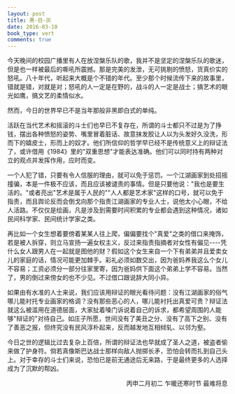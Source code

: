 ```yaml
---
layout: post
title: 黑-白-灰
date: 2016-03-10
book_type: vert
comments: true
---
```


今天晚间的校园广播里有人在放涅槃乐队的歌，我并不是坚定的涅槃乐队的歌迷，但是也一样被最后的嘶吼所震撼。那是完美的发泄，无可挑剔的愤怒，货真价实的怒吼。八十年代，听起来大概是个不错的年代。至少那个时候流传下来的故事里，错就是错，对就是对；怒吼的人一定是在野的，战斗的人一定是战士；搞艺术的眼光如鹰，搞文艺的柔情似水。

然而，今日的世界早已不是当年那般非黑即白式的单纯。

活跃在当代艺术和摇滚的斗士们也早已不复存在，所谓的斗士都只不过是为了挣钱，摆出各种愤怒的姿势、嘴里冒着脏话、故意抹发胶让人以为头发好久没洗，形而下的嬉皮士，形而上的奴才。他们所信仰的哲学早已经不是传统意义上的辩证法了，或许借用《1984》里的"双重思想"才能表达准确。他们可以同时持有两种对立的观点并发挥作用，应时而变。

一个人犯了错，只要有令人信服的理由，就可以免于惩罚。一个江湖画家到处招摇撞骗，本是一件极不应该，而且应该被谴责的事情。但是只要他说："我也是要生活的。"或者亮出"艺术是属于人民的""人人都是艺术家"这样的口号，就可以免于指责，而且舆论反而会倒戈向那个指责江湖画家的专业人士，说他太小心眼，不给人活路。不仅仅是绘画，凡是涉及到需要时间积累的专业都会遇到这种情况，诸如民间科学家、民间统计学家之类。

再比如一个女生想着要傍着某某人往上爬，偏偏要找个"真爱"之类的借口来掩饰，若是被人拆穿，则立马宣扬一遍女权主义，反过来指责指摘者对女性有偏见----凭什么女人跟男人在一起就是图他的财？假如这个女生来自一个下有弟弟并且爱卖女儿的家庭的话，情况可能更加棘手。彩礼必须如数交出，因为爸妈养我这么个女儿不容易；工资必须分一部分往家里寄，因为爸妈供下面这个弟弟上学不容易。当然了，男的倒过来傍女的也不少见。不过借口跟说辞大同小异。

如果由有水准的人士来说，我们应该用辩证的眼光看待问题：没有江湖画家的俗气哪儿能衬托专业画家的格调？没有那些恶心的人，哪儿能衬托出真爱可贵？辩证法就这么被滥用在道德层面，大家扯着嗓门诉说着自己的诉求，都希望周围的人能够"辩证的"对待自己。如庄子所愿，世间没有了美丑之分、没有了高下之别、没有了善恶之报，但终究没有民风淳朴起来，反而越发地互相倾轧、以邻为壑。

今日之世的逻辑比过去复杂上百倍，所谓的辩证法也早就成了圣人之道，被盗者偷来做了护身符。倘若真像斯巴达战士那样向敌人抛掷长矛，恐怕会转而扎到自己头上。对于幸存的斗士们来说，恐怕已是前无通途后无来路，于是最终更多的人选择成为了沉默的帮凶。

<p align="right">丙申二月初二 乍暖还寒时节 最难将息</p>